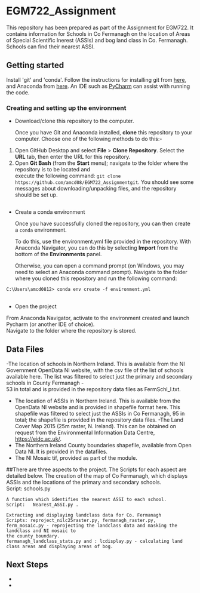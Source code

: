 # EGM722_Assignment
This repository has been prepared as part of the Assignment for EGM722.  It contains information for Schools 
in Co Fermanagh on the location of Areas of Special Scientific Inerest (ASSIs) and bog land class in Co. Fermanagh.  
Schools can find their nearest ASSI.  

## Getting started

Install 'git' and 'conda'.  Follow the instructions for installing git from [here](https://git-scm.com/downloads), 
and Anaconda from [here](https://docs.anaconda.com/anaconda/install/). An IDE such as [PyCharm](https://www.jetbrains.com/pycharm/download/#section=windows) can assist with running the code. 


###  Creating and setting up the environment

-  Download/clone this repository to the computer. 

   Once you have Git and Anaconda installed, __clone__ this repository to your computer.  Choose one of the following methods to do this:-

1. Open GitHub Desktop and select __File__ > __Clone Repository__. Select the __URL__ tab, then enter the URL for this 
   repository.
2. Open __Git Bash__ (from the __Start__ menu); navigate to the folder where the repository is to be located and   
   execute the following command: `git clone https://github.com/amcd08/EGM722_Assignmentgit`. You should see some messages
   about downloading/unpacking files, and the repository should be set up.


##  
 
- Create a conda environment

  Once you have successfully cloned the repository, you can then create a `conda` environment.

  To do this, use the environment.yml file provided in the repository. With Anaconda Navigator,
  you can do this by selecting __Import__ from the bottom of the __Environments__ panel. 

  Otherwise, you can open a command prompt (on Windows, you may need to select an Anaconda command prompt). Navigate
  to the folder where you cloned this repository and run the following command:

```
C:\Users\amcd0812> conda env create -f environment.yml
```

##  
 
- Open the project

 From Anaconda Navigator, activate to the environment created and launch Pycharm (or another IDE of choice).  
 Navigate to the folder where the repository is stored.



## Data Files
  -The location of schools in Northern Ireland.  This is available from the NI Government OpenData NI website, with the csv file 
 of the list of schools available here.  The list was filtered to select just the primary and secondary schools in County Fermanagh -  
 53 in total and is provided in the repository data files as FermSchl_l.txt. 
- The location of ASSIs in Northern Ireland.  This  is available from the OpenData NI website and is provided in shapefile format
 here. This shapefile was filtered to select just the ASSIs in Co Fermanagh, 95 in total; the shapefile is provided in the repository data files. 
 -The Land Cover Map 2015 (25m raster, N. Ireland).  This can be obtained on request from the Environmental Information Data Centre, 
https://eidc.ac.uk/.   
- The Northern Ireland County boundaries shapefile, available from  Open Data NI. It is provided in the datafiles. 
- The NI Mosaic tif, provided as part of the module. 



##There are three aspects to the project. The Scripts for each aspect are detailed below.
	The creation of the map of Co Fermanagh, which displays ASSIs and the locations of the primary and secondary schools.  
	Script:   schools.py 

	A function which identifies the nearest ASSI to each school.  
	Script:   Nearest_ASSI.py . 

	Extracting and displaying landclass data for Co. Fermanagh 
	Scripts: reproject_nilc25raster.py, fermanagh_raster.py, ferm_mosaic.py - reprojecting the landclass data and masking the landclass and NI mosaic to 
	the county boundary.
	fermanagh_landclass_stats.py and : lcdisplay.py - calculating land class areas and displaying areas of bog.		 




## Next Steps
-

 
-


